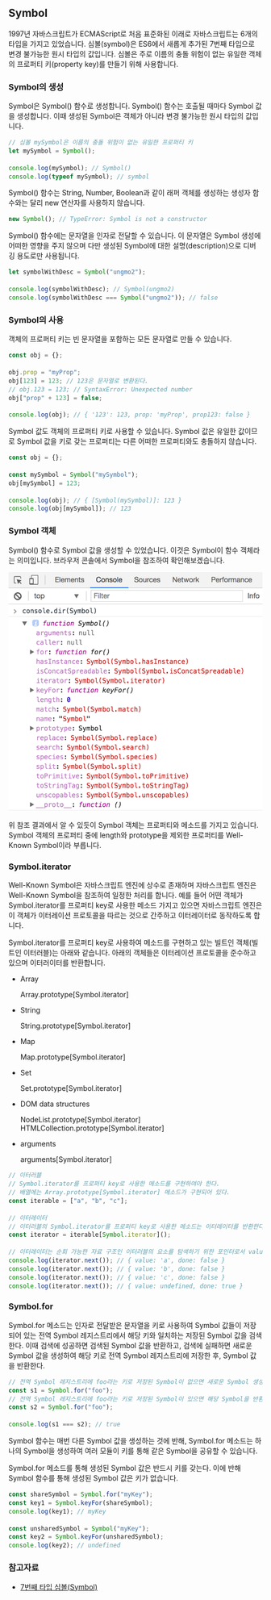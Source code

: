 ## Symbol

1997년 자바스크립트가 ECMAScript로 처음 표준화된 이래로 자바스크립트는 6개의 타입을 가지고 있었습니다.
심볼(symbol)은 ES6에서 새롭게 추가된 7번째 타입으로 변경 불가능한 원시 타입의 값입니다. 심볼은 주로 이름의 충돌 위험이 없는 유일한 객체의 프로퍼티 키(property key)를 만들기 위해 사용합니다.

### Symbol의 생성

Symbol은 Symbol() 함수로 생성합니다. Symbol() 함수는 호출될 때마다 Symbol 값을 생성합니다. 이때 생성된 Symbol은 객체가 아니라 변경 불가능한 원시 타입의 값입니다.

```jsx
// 심볼 mySymbol은 이름의 충돌 위험이 없는 유일한 프로퍼티 키
let mySymbol = Symbol();

console.log(mySymbol); // Symbol()
console.log(typeof mySymbol); // symbol
```

Symbol() 함수는 String, Number, Boolean과 같이 래퍼 객체를 생성하는 생성자 함수와는 달리 new 연산자를 사용하지 않습니다.

```jsx
new Symbol(); // TypeError: Symbol is not a constructor
```

Symbol() 함수에는 문자열을 인자로 전달할 수 있습니다. 이 문자열은 Symbol 생성에 어떠한 영향을 주지 않으며 다만 생성된 Symbol에 대한 설명(description)으로 디버깅 용도로만 사용됩니다.

```jsx
let symbolWithDesc = Symbol("ungmo2");

console.log(symbolWithDesc); // Symbol(ungmo2)
console.log(symbolWithDesc === Symbol("ungmo2")); // false
```

### Symbol의 사용

객체의 프로퍼티 키는 빈 문자열을 포함하는 모든 문자열로 만들 수 있습니다.

```jsx
const obj = {};

obj.prop = "myProp";
obj[123] = 123; // 123은 문자열로 변환된다.
// obj.123 = 123; // SyntaxError: Unexpected number
obj["prop" + 123] = false;

console.log(obj); // { '123': 123, prop: 'myProp', prop123: false }
```

Symbol 값도 객체의 프로퍼티 키로 사용할 수 있습니다. Symbol 값은 유일한 값이므로 Symbol 값을 키로 갖는 프로퍼티는 다른 어떠한 프로퍼티와도 충돌하지 않습니다.

```jsx
const obj = {};

const mySymbol = Symbol("mySymbol");
obj[mySymbol] = 123;

console.log(obj); // { [Symbol(mySymbol)]: 123 }
console.log(obj[mySymbol]); // 123
```

### Symbol 객체

Symbol() 함수로 Symbol 값을 생성할 수 있었습니다. 이것은 Symbol이 함수 객체라는 의미입니다. 브라우저 콘솔에서 Symbol을 참조하여 확인해보겠습니다.

![](./img/symbol%20객체.png)

위 참조 결과에서 알 수 있듯이 Symbol 객체는 프로퍼티와 메소드를 가지고 있습니다. Symbol 객체의 프로퍼티 중에 length와 prototype을 제외한 프로퍼티를 Well-Known Symbol이라 부릅니다.

### Symbol.iterator

Well-Known Symbol은 자바스크립트 엔진에 상수로 존재하며 자바스크립트 엔진은 Well-Known Symbol을 참조하여 일정한 처리를 합니다. 예를 들어 어떤 객체가 Symbol.iterator를 프로퍼티 key로 사용한 메소드 가지고 있으면 자바스크립트 엔진은 이 객체가 이터레이션 프로토콜을 따르는 것으로 간주하고 이터레이터로 동작하도록 합니다.

Symbol.iterator를 프로퍼티 key로 사용하여 메소드를 구현하고 있는 빌트인 객체(빌트인 이터러블)는 아래와 같습니다. 아래의 객체들은 이터레이션 프로토콜을 준수하고 있으며 이터러이터를 반환합니다.

- Array

  Array.prototype[Symbol.iterator]

- String

  String.prototype[Symbol.iterator]

- Map

  Map.prototype[Symbol.iterator]

- Set

  Set.prototype[Symbol.iterator]

- DOM data structures

  NodeList.prototype[Symbol.iterator] HTMLCollection.prototype[Symbol.iterator]

- arguments

  arguments[Symbol.iterator]

```jsx
// 이터러블
// Symbol.iterator를 프로퍼티 key로 사용한 메소드를 구현하여야 한다.
// 배열에는 Array.prototype[Symbol.iterator] 메소드가 구현되어 있다.
const iterable = ["a", "b", "c"];

// 이터레이터
// 이터러블의 Symbol.iterator를 프로퍼티 key로 사용한 메소드는 이터레이터를 반환한다.
const iterator = iterable[Symbol.iterator]();

// 이터레이터는 순회 가능한 자료 구조인 이터러블의 요소를 탐색하기 위한 포인터로서 value, done 프로퍼티를 갖는 객체를 반환하는 next() 함수를 메소드로 갖는 객체이다. 이터레이터의 next() 메소드를 통해 이터러블 객체를 순회할 수 있다.
console.log(iterator.next()); // { value: 'a', done: false }
console.log(iterator.next()); // { value: 'b', done: false }
console.log(iterator.next()); // { value: 'c', done: false }
console.log(iterator.next()); // { value: undefined, done: true }
```

### Symbol.for

Symbol.for 메소드는 인자로 전달받은 문자열을 키로 사용하여 Symbol 값들이 저장되어 있는 전역 Symbol 레지스트리에서 해당 키와 일치하는 저장된 Symbol 값을 검색한다. 이때 검색에 성공하면 검색된 Symbol 값을 반환하고, 검색에 실패하면 새로운 Symbol 값을 생성하여 해당 키로 전역 Symbol 레지스트리에 저장한 후, Symbol 값을 반환한다.

```jsx
// 전역 Symbol 레지스트리에 foo라는 키로 저장된 Symbol이 없으면 새로운 Symbol 생성
const s1 = Symbol.for("foo");
// 전역 Symbol 레지스트리에 foo라는 키로 저장된 Symbol이 있으면 해당 Symbol을 반환
const s2 = Symbol.for("foo");

console.log(s1 === s2); // true
```

Symbol 함수는 매번 다른 Symbol 값을 생성하는 것에 반해, Symbol.for 메소드는 하나의 Symbol을 생성하여 여러 모듈이 키를 통해 같은 Symbol을 공유할 수 있습니다.

Symbol.for 메소드를 통해 생성된 Symbol 값은 반드시 키를 갖는다. 이에 반해 Symbol 함수를 통해 생성된 Symbol 값은 키가 없습니다.

```jsx
const shareSymbol = Symbol.for("myKey");
const key1 = Symbol.keyFor(shareSymbol);
console.log(key1); // myKey

const unsharedSymbol = Symbol("myKey");
const key2 = Symbol.keyFor(unsharedSymbol);
console.log(key2); // undefined
```

### 참고자료

- [7번째 타입 심볼(Symbol)](https://poiemaweb.com/es6-symbol)
